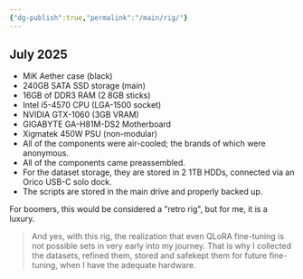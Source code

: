 ```yaml
---
{"dg-publish":true,"permalink":"/main/rig/"}
---
```


## **July 2025**
- MiK Aether case (black)
- 240GB SATA SSD storage (main)
- 16GB of DDR3 RAM (2 8GB sticks)
- Intel i5-4570 CPU (LGA-1500 socket)
- NVIDIA GTX-1060 (3GB VRAM)
- GIGABYTE GA-H81M-DS2 Motherboard
- Xigmatek 450W PSU (non-modular)
- All of the components were air-cooled; the brands of which were anonymous.
- All of the components came preassembled.
- For the dataset storage, they are stored in 2 1TB HDDs, connected via an Orico USB-C solo dock.
- The scripts are stored in the main drive and properly backed up.

For boomers, this would be considered a "retro rig", but for me, it is a luxury.

> And yes, with this rig, the realization that even QLoRA fine-tuning is not possible sets in very early into my journey.
   That is why I collected the datasets, refined them, stored and safekept them for future fine-tuning, when I have the adequate hardware.
